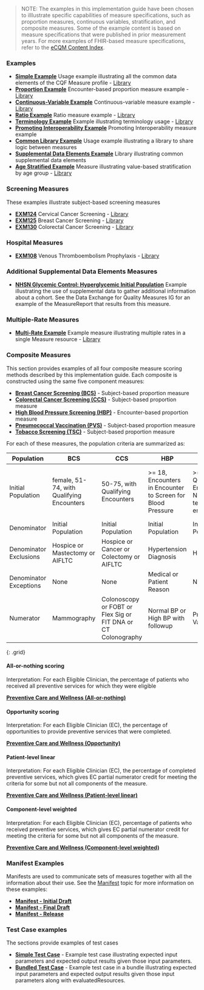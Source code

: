 > NOTE: The examples in this implementation guide have been chosen to illlustrate specific capabilities of measure specifications, such as proportion measures, continuous variables, stratification, and composite measures. Some of the example content is based on measure specifications that were published in prior measurement years. For more examples of FHIR-based measure specifications, refer to the [eCQM Content Index](https://github.com/cqframework/ecqm-content/blob/main/README.md).

### Examples

* [**Simple Example**](Measure-EXMLogic-FHIR.html) Usage example illustrating all the common data elements of the CQF Measure profile - [Library](Library-EXMLogic.html)
* [**Proportion Example**](Measure-EXM146-FHIR.html) Encounter-based proportion measure example - [Library](Library-EXM146.html)
* [**Continuous-Variable Example**](Measure-EXM55-FHIR.html) Continuous-variable measure example - [Library](Library-EXM55.html)
* [**Ratio Example**](Measure-EXMRatio-FHIR.html) Ratio measure example - [Library](Library-EXMRatio.html)
* [**Terminology Example**](Measure-Terminology-FHIR.html) Example illustrating terminology usage - [Library](Library-Terminology.html)
* [**Promoting Interoperability Example**](Measure-measure-pi-exm.html) Promoting Interoperability measure example <!---  [Library](Library-EXMRatio.html) -->
* [**Common Library Example**](Library-Common.html) Usage example illustrating a library to share logic between measures
* [**Supplemental Data Elements Example**](Library-SupplementalDataElements.html) Library illustrating common supplemental data elements
* [**Age Stratified Example**](Measure-age-stratified-example.html) Measure illustrating value-based stratification by age group - [Library](Library-AgeStratificationExample.html)

### Screening Measures

These examples illustrate subject-based screening measures

* [**EXM124**](Measure-EXM124-FHIR.html) Cervical Cancer Screening - [Library](Library-EXM124.html)
* [**EXM125**](Measure-EXM125-FHIR.html) Breast Cancer Screening - [Library](Library-EXM125.html)
* [**EXM130**](Measure-EXM130-FHIR.html) Colorectal Cancer Screening - [Library](Library-EXM130.html)

### Hospital Measures

* [**EXM108**](Measure-EXM108-FHIR.html) Venous Thromboembolism Prophylaxis - [Library](Library-EXM108.html)

### Additional Supplemental Data Elements Measures

* [**NHSN Glycemic Control: Hyperglycemic Initial Population**](Bundle-sde-example-artifact-bundle.html) Example illustrating the use of supplemental data to gather additional information about a cohort. See the Data Exchange for Quality Measures IG for an example of the MeasureReport that results from this measure.

### Multiple-Rate Measures

* [**Multi-Rate Example**](Measure-MultiRateExample-FHIR.html) Example measure illustrating multiple rates in a single Measure resource - [Library](Library-MultiRateExample.html)

### Composite Measures

This section provides examples of all four composite measure scoring methods described by this implementation guide. Each composite is constructed using the same five component measures:

* [**Breast Cancer Screening (BCS)**](Measure-BCSComponent.html) - Subject-based proportion measure
* [**Colorectal Cancer Screening (CCS)**](Measure-EXM130-FHIR.html) - Subject-based proportion measure
* [**High Blood Pressure Screening (HBP)**](Measure-HBPComponent.html) - Encounter-based proportion measure
* [**Pneumococcal Vaccination (PVS)**](Measure-PVSComponent.html) - Subject-based proportion measure
* [**Tobacco Screening (TSC)**](Measure-TSCComponent.html) - Subject-based proportion measure

For each of these measures, the population criteria are summarized as:

|Population | BCS | CCS | HBP | PVS | TSC |
|-----------|-----|-----|-----|-----|-----|
|Initial Population |female, 51-74, with Qualifying Encounters |50-75, with Qualifying Encounters |>= 18, Encounters in Encounter to Screen for Blood Pressure |>= 65, with Qualifying Encounters or Nursing/Long-term Facility encounters |>= 18 with Qualifying Encounters or Other/Counseling encounters or 2 or more Office visits |
|Denominator |Initial Population |Initial Population |Initial Population |Initial Population |Initial Population |
|Denominator Exclusions |Hospice or Mastectomy or AIFLTC |Hospice or Cancer or Colectomy or AIFLTC |Hypertension Diagnosis |Hospice |None
|Denominator Exceptions |None |None |Medical or Patient Reason |None |Medical Reason or Limited Life Expectancy |
|Numerator |Mammography |Colonoscopy or FOBT or Flex Sig or FIT DNA or CT Colonography |Normal BP or High BP with followup |Pneumococcal Vaccine |Screened for Tobacco Use |
{: .grid}

#### All-or-nothing scoring

Interpretation: For each Eligible Clinician, the percentage of patients who received
all preventive services for which they were eligible

[**Preventive Care and Wellness (All-or-nothing)**](Measure-PreventiveCareandWellnessAllOrNothingComposite.html)

#### Opportunity scoring

Interpretation: For each Eligible Clinician (EC), the percentage of opportunities to provide preventive services that were completed.

[**Preventive Care and Wellness (Opportunity)**](Measure-PreventiveCareandWellnessOpportunityComposite.html)

#### Patient-level linear

Interpretation: For each Eligible Clinician (EC), the percentage of completed preventive services, which gives EC partial numerator credit for meeting the criteria for some but not all components of the measure.

[**Preventive Care and Wellness (Patient-level linear)**](Measure-PreventiveCareandWellnessPatientLevelLinearComposite.html)

#### Component-level weighted

Interpretation: For each Eligible Clinician (EC), percentage of patients who received preventive services, which gives EC partial numerator credit for meeting the criteria for some but not all components of the measure.

[**Preventive Care and Wellness (Component-level weighted)**](Measure-PreventiveCareandWellnessWeightedComposite.html)

### Manifest Examples

Manifests are used to communicate sets of measures together with all the information about their use. See the [Manifest](measure-conformance.html#manifest) topic for more information on these examples:

* [**Manifest - Initial Draft**](Library-Manifest-Initial-Draft.html)
* [**Manifest - Final Draft**](Library-Manifest-Final-Draft.html)
* [**Manifest - Release**](Library-Manifest-Release.html)

### Test Case examples

The sections provide examples of test cases

* [**Simple Test Case**](MeasureReport-testcase-example.html) - Example test case illustrating expected input parameters and expected output results given those input parameters.
* [**Bundled Test Case**](Bundle-measurereport-bundle-example.html) - Example test case in a bundle illustrating expected input parameters and expected output results given those input parameters along with evaluatedResources.


